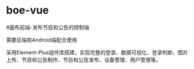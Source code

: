 # boe-vue

#画布前端-发布节目和公告的控制端

需要后端和Android端配合使用

采用Element-Plus组件库搭建，实现完整的登录、数据可视化、登录判断、图片上传、节目和公告制作、节目和公告发布、设备管理、用户管理等。
